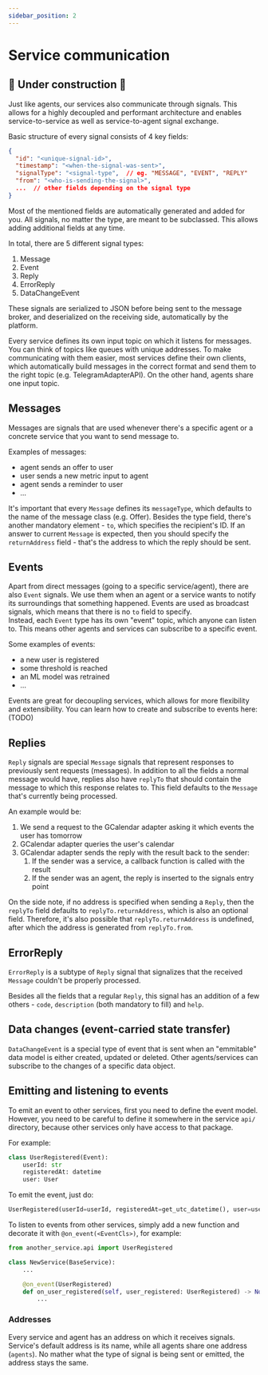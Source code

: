 ```yaml
---
sidebar_position: 2
---
```


# Service communication
## 🚧 Under construction 🚧

Just like agents, our services also communicate through signals. This allows for a highly decoupled and performant
architecture and enables service-to-service as well as service-to-agent signal exchange.

Basic structure of every signal consists of 4 key fields:
```json
{
  "id": "<unique-signal-id>",
  "timestamp": "<when-the-signal-was-sent>",
  "signalType": "<signal-type",  // eg. "MESSAGE", "EVENT", "REPLY"
  "from": "<who-is-sending-the-signal>",
  ...  // other fields depending on the signal type
}
```
Most of the mentioned fields are automatically generated and added for you. All signals, no matter the type, are meant to be subclassed. This allows adding additional fields at any time.

In total, there are 5 different signal types:
1. Message
2. Event
3. Reply
4. ErrorReply
5. DataChangeEvent

These signals are serialized to JSON before being sent to the message broker, and deserialized on the receiving side, automatically by the platform.

Every service defines its own input topic on which it listens for messages. You can think of topics like queues with unique addresses.
To make communicating with them easier, most services define their own clients, which automatically build messages in the correct format and send them to the right topic (e.g. TelegramAdapterAPI).
On the other hand, agents share one input topic.

## Messages
Messages are signals that are used whenever there's a specific agent or a concrete service that you want to send message to. 

Examples of messages:
- agent sends an offer to user
- user sends a new metric input to agent 
- agent sends a reminder to user
- ...

It's important that every `Message` defines its `messageType`, which defaults to the name of the message class (e.g. Offer).
Besides the type field, there's another mandatory element - `to`, which specifies the recipient's ID. If an answer to current `Message` is expected,
then you should specify the `returnAddress` field - that's the address to which the reply should be sent. 

## Events
Apart from direct messages (going to a specific service/agent), there are also `Event` signals. 
We use them when an agent or a service wants to notify its surroundings that something happened.
Events are used as broadcast signals, which means that there is no `to` field to specify.  
Instead, each `Event` type has its own "event" topic, which anyone can listen to. 
This means other agents and services can subscribe to a specific event. 

Some examples of events:
- a new user is registered
- some threshold is reached
- an ML model was retrained
- ...

Events are great for decoupling services, which allows for more flexibility and extensibility.
You can learn how to create and subscribe to events here: (TODO)

## Replies
`Reply` signals are special `Message` signals that represent responses to previously sent requests (messages).
In addition to all the fields a normal message would have, replies also have `replyTo` that should contain the message to which this response relates to.
This field defaults to the `Message` that's currently being processed.

An example would be:
1. We send a request to the GCalendar adapter asking it which events the user has tomorrow
2. GCalendar adapter queries the user's calendar
3. GCalendar adapter sends the reply with the result back to the sender:
   1. If the sender was a service, a callback function is called with the result 
   2. If the sender was an agent, the reply is inserted to the signals entry point

On the side note, if no address is specified when sending a `Reply`, then the `replyTo` field defaults to `replyTo.returnAddress`, which is also an optional field.
Therefore, it's also possible that `replyTo.returnAddress` is undefined, after which the address is generated from `replyTo.from`.

## ErrorReply
`ErrorReply` is a subtype of `Reply` signal that signalizes that the received `Message` couldn't be properly processed.

Besides all the fields that a regular `Reply`, this signal has an addition of a few others - `code`, `description` (both mandatory to fill)
and `help`. 

## Data changes (event-carried state transfer)
`DataChangeEvent` is a special type of event that is sent when an "emmitable" data model is either created, updated or deleted.
Other agents/services can subscribe to the changes of a specific data object.


## Emitting and listening to events
To emit an event to other services, first you need to define the event model. However, you need to be careful to define
it somewhere in the service `api/` directory, because other services only have access to that package.

For example:
```python
class UserRegistered(Event):
    userId: str
    registeredAt: datetime
    user: User
```

To emit the event, just do:
```python
UserRegistered(userId=userId, registeredAt=get_utc_datetime(), user=user).emit()
```

To listen to events from other services, simply add a new function and decorate it with `@on_event(<EventCls>)`, for example:
```python
from another_service.api import UserRegistered

class NewService(BaseService):
    ...

    @on_event(UserRegistered)
    def on_user_registered(self, user_registered: UserRegistered) -> None:
        ...
```

### Addresses
Every service and agent has an address on which it receives signals. Service's default address is its name, while all agents share one address (`agents`).
No mather what the type of signal is being sent or emitted, the address stays the same.
